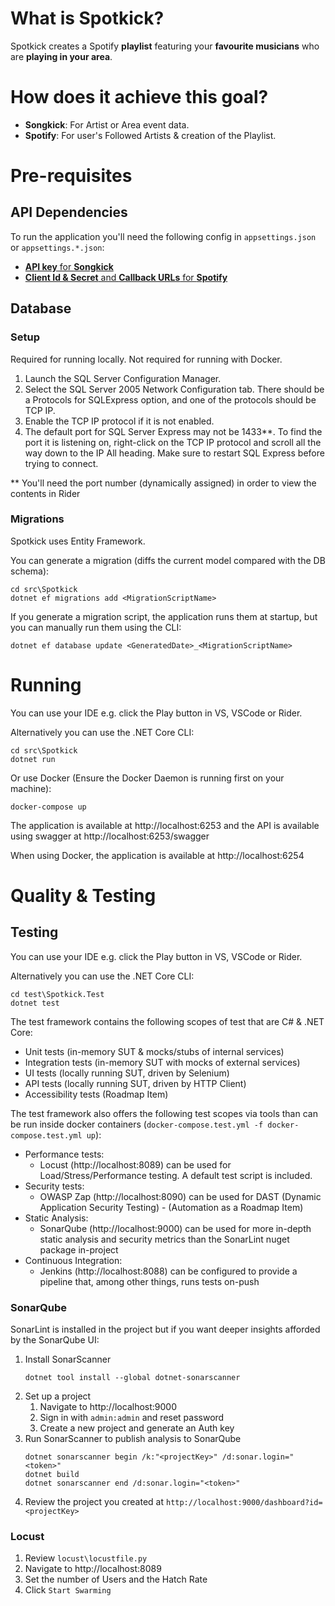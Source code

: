 # What is Spotkick?
Spotkick creates a Spotify **playlist** featuring your **favourite musicians** who are **playing in your area**.</p>

# How does it achieve this goal?
- **Songkick**: For Artist or Area event data.
- **Spotify**: For user's Followed Artists & creation of the Playlist.

# Pre-requisites

## API Dependencies
To run the application you'll need the following config in `appsettings.json` or `appsettings.*.json`:
- [**API key** for **Songkick**](https://www.songkick.com/api_key_requests/new)
- [**Client Id & Secret** and **Callback URLs** for **Spotify**](https://developer.spotify.com/dashboard/applications)

## Database

### Setup
Required for running locally. Not required for running with Docker.

1. Launch the SQL Server Configuration Manager.
2. Select the SQL Server 2005 Network Configuration tab. There should be a Protocols for SQLExpress option, and one of the protocols should be TCP IP.
3. Enable the TCP IP protocol if it is not enabled.
4. The default port for SQL Server Express may not be 1433**. To find the port it is listening on, right-click on the TCP IP protocol and scroll all the way down to the IP All heading.
Make sure to restart SQL Express before trying to connect.

** You'll need the port number (dynamically assigned) in order to view the contents in Rider

### Migrations
Spotkick uses Entity Framework.

You can generate a migration (diffs the current model compared with the DB schema):
```
cd src\Spotkick
dotnet ef migrations add <MigrationScriptName>
```

If you generate a migration script, the application runs them at startup, but you can manually run them using the CLI:
```
dotnet ef database update <GeneratedDate>_<MigrationScriptName>
```

# Running
You can use your IDE e.g. click the Play button in VS, VSCode or Rider.

Alternatively you can use the .NET Core CLI:
```
cd src\Spotkick
dotnet run
```

Or use Docker (Ensure the Docker Daemon is running first on your machine):
```
docker-compose up
```

The application is available at http://localhost:6253 and the API is available using swagger at http://localhost:6253/swagger

When using Docker, the application is available at http://localhost:6254

# Quality & Testing

## Testing
You can use your IDE e.g. click the Play button in VS, VSCode or Rider.

Alternatively you can use the .NET Core CLI:
```
cd test\Spotkick.Test
dotnet test
```

The test framework contains the following scopes of test that are C# & .NET Core:
- Unit tests (in-memory SUT & mocks/stubs of internal services)
- Integration tests (in-memory SUT with mocks of external services)
- UI tests (locally running SUT, driven by Selenium)
- API tests (locally running SUT, driven by HTTP Client)
- Accessibility tests (Roadmap Item)

The test framework also offers the following test scopes via tools than can be run inside docker containers (`docker-compose.test.yml -f docker-compose.test.yml up`):
- Performance tests:
  - Locust (http://localhost:8089) can be used for Load/Stress/Performance testing. A default test script is included.
- Security tests:
  - OWASP Zap (http://localhost:8090) can be used for DAST (Dynamic Application Security Testing) - (Automation as a Roadmap Item)
- Static Analysis:
  - SonarQube (http://localhost:9000) can be used for more in-depth static analysis and security metrics than the SonarLint nuget package in-project
- Continuous Integration:
  - Jenkins (http://localhost:8088) can be configured to provide a pipeline that, among other things, runs tests on-push
   
### SonarQube
SonarLint is installed in the project but if you want deeper insights afforded by the SonarQube UI:

1. Install SonarScanner
    ```
    dotnet tool install --global dotnet-sonarscanner
    ```
2. Set up a project 
   1. Navigate to http://localhost:9000
   1. Sign in with `admin:admin` and reset password
   1. Create a new project and generate an Auth key
3. Run SonarScanner to publish analysis to SonarQube
   ```
   dotnet sonarscanner begin /k:"<projectKey>" /d:sonar.login="<token>"
   dotnet build
   dotnet sonarscanner end /d:sonar.login="<token>"
   ```
4. Review the project you created at `http://localhost:9000/dashboard?id=<projectKey>`

### Locust
1. Review `locust\locustfile.py`
2. Navigate to http://localhost:8089
3. Set the number of Users and the Hatch Rate
4. Click `Start Swarming`